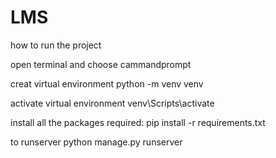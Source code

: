 # LMS
how to run the project

open terminal and choose cammandprompt

creat virtual environment
 python -m venv venv 

activate virtual environment
 venv\Scripts\activate

install all the packages required:
pip install -r requirements.txt

to runserver
 python manage.py runserver
